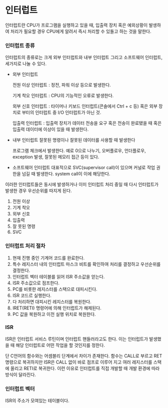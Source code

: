 # 인터럽트

인터럽트란 CPU가 프로그램을 실행하고 있을 때, 입출력 장치 혹은 예외상황이 발생하여 처리가 필요할 경우 CPU에게 알려서 즉시 처리할 수 있돌고 하는 것을 말한다.

### 인터럽트 종류

인터럽트의 종류로는 크게 외부 인터럽트와 내부 인터럽트 그리고 소프트웨어 인터럽트, 세가지로 나눌 수 있다.

- 외부 인터럽트

  전원 이상 인터럽트 : 정전, 파워 이상 등으로 발생한다.

  기계 착오 인터럽트 : CPU의 기능적인 오류로 발생한다.

  외부 신호 인터럽트 : 타이머나 키보드 인터럽트(콘솔에서 Ctrl + c 등) 혹은 외부 장치로 부터의 인터럽트 중 I/O 인터럽트가 아닌 것.

  입출력 인터럽트 : 입출력 장치가 데이터 전송을 요구 혹은 전송이 완료됐을 때 혹은 입출력 데이터에 이상이 있을 때 발생한다.

- 내부 인터럽트
  잘못된 명령이나 잘못된 데이터를 사용할 때 발생한다

  프로그램 체크에서 발생한다.
  예로 0으로 나누기, 오버플로우, 언더플로우, exception 발생, 잘못된 메모리 접근 등이 있다.

- 소프트웨어 인터럽트
  대표적으로 SVC(supervisor call)이 있으며 커널로 작업 권한을 넘길 때 발생한다. system call이 이에 해당한다.

이러한 인터럽트들은 동시에 발생하거나 이미 인터럽트 처리 중일 때 다시 인터럽트가 발생한 경우 우선순위를 따지게 된다.

1. 전원 이상
2. 기계 착오
3. 외부 신호
4. 입출력
5. 잘 못된 명령
6. SVC



### 인터럽트 처리 절차

1. 현재 진행 중인 기계어 코드를 완료한다.
2. 특수 레지스터 내의 인터럽트 마스크 비트를 확인하여 처리를 결정하고 우선순위를 결정한다.
3. 인터럽트 벡터 테이블를 읽어 ISR 주소값을 얻는다.
4. ISR 주소값으로 점프한다.
5. PC를 비롯한 레지스터를 스택으로 대피시킨다.
6. ISR 코드르 실행한다.
7. 다 처리하면 대피시킨 레지스터를 복원한다.
8. IRET(RETI) 명령어에 의해 인터럽트가 해제된다.
9. PC 값을 복원하고 이전 실행 위치로 복원한다.



### ISR

ISR은 인터럽트 서비스 루틴이며 인터럽트 핸들러라고도 한다.
이는 인터럽트가 발생했을 때 해당 인터럽트로 어떤 작업을 할 것인지를 정한다.

단 C언어의 함수와는 어셈블리 단계에서 차이가 존재한다. 함수는 CALL로 부르고 RET명령으로 복귀하지만 ISR은 CALL 없이 바로 점프로 이루어 지고 여러 레지스터를 스택에 올리고 RETI로 복귀한다. 이런 이유로 인터럽트를 직접 개발할 때 개발 환경에 따라 방식이 달라진다.



### 인터럽트 벡터

ISR의 주소가 모여있는 테이블이다.


